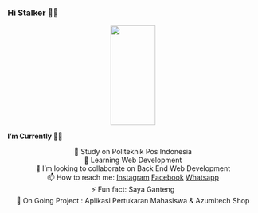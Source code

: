 ### Hi Stalker 👋🏻

<p align="center">
<img src="https://c.tenor.com/m8kD9Q3aNdMAAAAd/ricardo-ricardo-milos.gif" width="90" height="200">
</p>
<strong> I’m Currently </strong> 🤙🏻
<p align="center">
 🔭 Study on Politeknik Pos Indonesia <br>
 🌱 Learning Web Development <br> 
 👯 I’m looking to collaborate on Back End Web Development <br>
 📫 How to reach me: <a href="https://www.instagram.com/mraihanna1278.cs/">Instagram</a> <a href="https://www.facebook.com/raihan.nurazmii">Facebook</a> <a href="https://api.whatsapp.com/send?phone=6289504824037&text=Hai%20Azumi%2C%20I%20know%20your%20phone%20on%20Github">Whatsapp</a> <br>
 ⚡ Fun fact: Saya Ganteng <br>
 📃 On Going Project : Aplikasi Pertukaran Mahasiswa & Azumitech Shop
</p>
